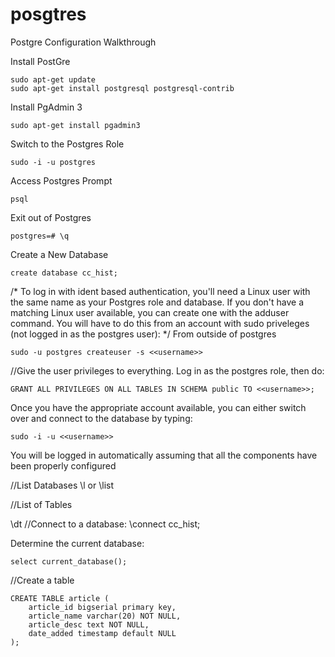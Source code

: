 # posgtres
Postgre Configuration Walkthrough

Install PostGre
```
sudo apt-get update
sudo apt-get install postgresql postgresql-contrib
``` 
Install PgAdmin 3
```
sudo apt-get install pgadmin3
``` 

Switch to the Postgres Role
```
sudo -i -u postgres
``` 
Access Postgres Prompt
```
psql
``` 

Exit out of Postgres
```
postgres=# \q
``` 

Create a New Database
```
create database cc_hist;
``` 
/*
To log in with ident based authentication, you'll need a Linux user with the same name as your Postgres role and database. If you don't have a matching Linux user available, you can create one with the adduser command. You will have to do this from an account with sudo priveleges (not logged in as the postgres user):
*/
From outside of postgres
```
sudo -u postgres createuser -s <<username>>
``` 
//Give the user privileges to everything. Log in as the postgres role, then do:
```
GRANT ALL PRIVILEGES ON ALL TABLES IN SCHEMA public TO <<username>>;
``` 
Once you have the appropriate account available, you can either switch over and connect to the database by typing:
```
sudo -i -u <<username>>
```
You will be logged in automatically assuming that all the components have been properly configured
 
//List Databases
\l or \list
 
//List of Tables
 
\dt
//Connect to a database:
\connect cc_hist;
 
Determine the current database:
```
select current_database();
``` 
//Create a table
```
CREATE TABLE article (
    article_id bigserial primary key,
    article_name varchar(20) NOT NULL,
    article_desc text NOT NULL,
    date_added timestamp default NULL
);
```

